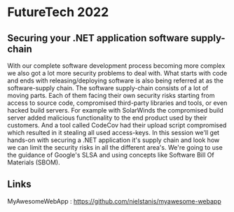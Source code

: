 # FutureTech 2022

## Securing your .NET application software supply-chain

With our complete software development process becoming more complex we also got a lot more security problems to deal with. What starts with code and ends with releasing/deploying software is also being referred at as the software-supply chain. The software supply-chain consists of a lot of moving parts. Each of them facing their own security risks starting from access to source code, compromised third-party libraries and tools, or even hacked build servers. For example with SolarWinds the compromised build server added malicious functionality to the end product used by their customers. And a tool called CodeCov had their upload script compromised which resulted in it stealing all used access-keys.
In this session we'll get hands-on with securing a .NET application it's supply chain and look how we can limit the security risks in all the different area's. We're going to use the guidance of Google's SLSA and using concepts like Software Bill Of Materials (SBOM).

## Links

MyAwesomeWebApp : https://github.com/nielstanis/myawesome-webapp
